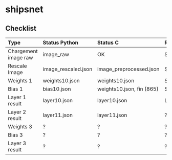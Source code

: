 # shipsnet

## Checklist
| Type                 | Status Python       | Status C                  | Remarque  |
| :------------------- | :------------------ | :------------------------ | :-------- |
| Chargement image raw | image_raw           | OK                        | Same      |
| Rescale Image        | image_rescaled.json | image_preprocessed.json   | Same      |
| Weights 1            | weights10.json      | weights10.json            | Same      |
| Bias 1               | bias10.json         | weights10.json, fin (865) | Same      |
| Layer 1 result       | layer10.json        | layer10.json              | Leger Dec |
| Layer 2 result       | layer11.json        | layer11.json              | ?         |
| Weights 3            | ?                   | ?                         | ?         |
| Bias 3               | ?                   | ?                         | ?         |
| Layer 3 result       | ?                   | ?                         | ?         |
